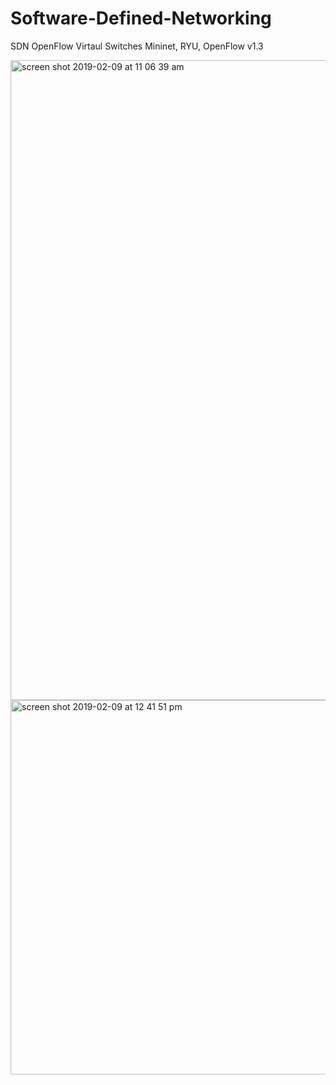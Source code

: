 # Software-Defined-Networking

SDN OpenFlow Virtaul Switches
Mininet, RYU, OpenFlow v1.3



<img width="1024" alt="screen shot 2019-02-09 at 11 06 39 am" src="https://user-images.githubusercontent.com/45272824/52523949-515ed800-2c65-11e9-95f2-5e38d3b671e6.png">


<img width="599" alt="screen shot 2019-02-09 at 12 41 51 pm" src="https://user-images.githubusercontent.com/45272824/52524193-77d24280-2c68-11e9-86c0-03f5e4bc45ed.png">
